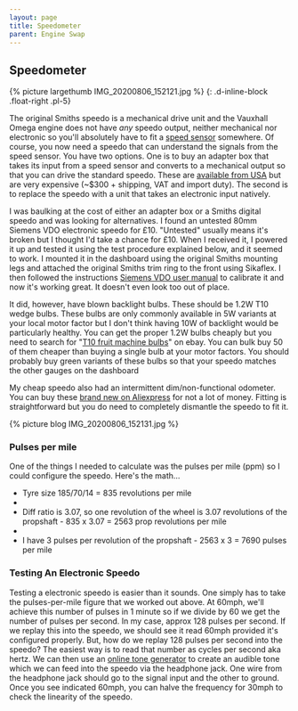 ```yaml
---
layout: page
title: Speedometer
parent: Engine Swap
---
```

## Speedometer

{% picture largethumb IMG_20200806_152121.jpg %}
{: .d-inline-block .float-right .pl-5}

The original Smiths speedo is a mechanical drive unit and the Vauxhall Omega engine does not have *any* speedo output, neither mechanical nor electronic so you'll absolutely have to fit a [speed sensor](/engineswap/speedsensor/) somewhere. Of course, you now need a speedo that can understand the signals from the speed sensor. You have two options. One is to buy an adapter box that takes its input from a speed sensor and converts to a mechanical output so that you can drive the standard speedo. These are [available from USA](https://www.speedhut.com/Speedbox.html) but are very expensive (\~$300 + shipping, VAT and import duty). The second is to replace the speedo with a unit that takes an electronic input natively.

I was baulking at the cost of either an adapter box or a Smiths digital speedo and was looking for alternatives. I found an untested 80mm Siemens VDO electronic speedo for £10. "Untested" usually means it's broken but I thought I'd take a chance for £10. When I received it, I powered it up and tested it using the test procedure explained below, and it seemed to work. I mounted it in the dashboard using the original Smiths mounting legs and attached the original Smiths trim ring to the front using Sikaflex. I then followed the instructions [Siemens VDO user manual][] to calibrate it and now it's working great. It doesn't even look too out of place.

It did, however, have blown backlight bulbs. These should be 1.2W T10 wedge bulbs. These bulbs are only commonly available in 5W variants at your local motor factor but I don't think having 10W of backlight would be particularly healthy. You can get the proper 1.2W bulbs cheaply but you need to search for "[T10 fruit machine bulbs][]" on ebay. You can bulk buy 50 of them cheaper than buying a single bulb at your motor factors. You should probably buy green variants of these bulbs so that your speedo matches the other gauges on the dashboard

My cheap speedo also had an intermittent dim/non-functional odometer. You can buy these [brand new on Aliexpress][] for not a lot of money. Fitting is straightforward but you do need to completely dismantle the speedo to fit it.

{% picture blog IMG_20200806_152131.jpg %}

### Pulses per mile

One of the things I needed to calculate was the pulses per mile (ppm) so I could configure the speedo. Here's the math...

-   Tyre size 185/70/14 = 835 revolutions per mile
-   
-   Diff ratio is 3.07, so one revolution of the wheel is 3.07 revolutions of the propshaft - 835 x 3.07 = 2563 prop revolutions per mile
-   
-   I have 3 pulses per revolution of the propshaft - 2563 x 3 = 7690 pulses per mile

### Testing An Electronic Speedo

Testing a electronic speedo is easier than it sounds. One simply has to take the pulses-per-mile figure that we worked out above. At 60mph, we'll achieve this number of pulses in 1 minute so if we divide by 60 we get the number of pulses per second. In my case, approx 128 pulses per second. If we replay this into the speedo, we should see it read 60mph provided it's configured properly. But, how do we replay 128 pulses per second into the speedo? The easiest way is to read that number as cycles per second aka hertz. We can then use an [online tone generator][] to create an audible tone which we can feed into the speedo via the headphone jack. One wire from the headphone jack should go to the signal input and the other to ground. Once you see indicated 60mph, you can halve the frequency for 30mph to check the linearity of the speedo.

  [online tone generator]: https://onlinetonegenerator.com/
  [Siemens VDO user manual]: https://www.vdo-gauges.com/media/instructions/0%20515%20012%20051%20--%20Programmable%20Speedometer(c).pdf
  [T10 fruit machine bulbs]: https://www.ebay.co.uk/itm/50-x-Clear-Fruit-Arcade-Machine-Bulbs-Lamps-T10-10MM-1-2W/163962659747
  [brand new on Aliexpress]: https://www.aliexpress.com/i/4000275310029.html



